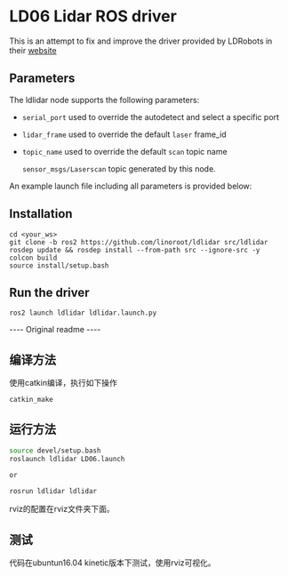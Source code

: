 # LD06 Lidar ROS driver

This is an attempt to fix and improve the driver provided by LDRobots in their
[website](https://www.ldrobot.com/download/44)

## Parameters

The ldlidar node supports the following parameters:

* `serial_port` used to override the autodetect and select a specific port
* `lidar_frame` used to override the default `laser` frame_id 
* `topic_name` used to override the default `scan` topic name

  `sensor_msgs/Laserscan` topic generated by this node.

An example launch file including all parameters is provided below:

## Installation
    cd <your_ws> 
    git clone -b ros2 https://github.com/linoroot/ldlidar src/ldlidar
    rosdep update && rosdep install --from-path src --ignore-src -y
    colcon build
    source install/setup.bash

## Run the driver

    ros2 launch ldlidar ldlidar.launch.py

---- Original readme ----

## 编译方法

使用catkin编译，执行如下操作

```sh
catkin_make

```



## 运行方法

```sh
source devel/setup.bash
roslaunch ldlidar LD06.launch 

or

rosrun ldlidar ldlidar 
```

rviz的配置在rviz文件夹下面。



## 测试

代码在ubuntun16.04 kinetic版本下测试，使用rviz可视化。
